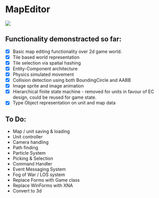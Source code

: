 # MapEditor

![](https://i.imgur.com/7dB7LZA.png)

## Functionality demonstracted so far:

- [x] Basic map editing functionality over 2d game world.
- [x] Tile based world representation
- [x] Tile selection via spatial hashing
- [x] Entity-Component architecture
- [x] Physics simulated movement
- [x] Collision detection using both BoundingCircle and AABB
- [x] Image sprite and image animation
- [x] Hierarchical finite state machine - removed for units in favour of EC design, could be reused for game state.
- [x] Type Object representation on unit and map data

## To Do:

- Map / unit saving & loading
- Unit controller
- Camera handling
- Path finding
- Particle System
- Picking & Selection
- Command Handler
- Event Messaging System
- Fog of War / LOS system
- Replace Forms with Game class
- Replace WinForms with XNA
- Convert to 3d
